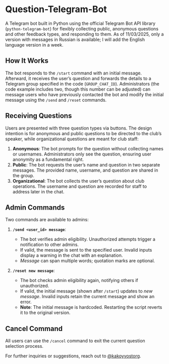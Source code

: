 # Question-Telegram-Bot  
A Telegram bot built in Python using the official Telegram Bot API library (`python-telegram-bot`) for flexibly collecting public, anonymous questions and other feedback types, and responding to them. As of 11/03/2025, only a version with messages in Russian is available; I will add the English language version in a week.

## How It Works  
The bot responds to the `/start` command with an initial message. Afterward, it receives the user’s question and forwards the details to a Telegram group specified in the code (`GROUP_CHAT_ID`). Administrators (the code example includes two, though this number can be adjusted) can message users who have previously contacted the bot and modify the initial message using the `/send` and `/reset` commands.

## Receiving Questions  
Users are presented with three question types via buttons. The design intention is for anonymous and public questions to be directed to the club’s speaker, while organizational questions are meant for club staff:  
1. **Anonymous**: The bot prompts for the question without collecting names or usernames. Administrators only see the question, ensuring user anonymity as a fundamental right.  
2. **Public**: The bot requests the user’s name and question in two separate messages. The provided name, username, and question are shared in the group.  
3. **Organizational**: The bot collects the user’s question about club operations. The username and question are recorded for staff to address later in the chat.  

## Admin Commands  
Two commands are available to admins:  
1. **`/send <user_id> message`**:  
   - The bot verifies admin eligibility. Unauthorized attempts trigger a notification to other admins.  
   - If valid, the message is sent to the specified user. Invalid inputs display a warning in the chat with an explanation.  
   - *Message* can span multiple words; quotation marks are optional.  

2. **`/reset new message`**:  
   - The bot checks admin eligibility again, notifying others if unauthorized.  
   - If valid, the initial message (shown after `/start`) updates to *new message*. Invalid inputs retain the current message and show an error.  
   - **Note**: The initial message is hardcoded. Restarting the script reverts it to the original version.  

## Cancel Command  
All users can use the `/cancel` command to exit the current question selection process.  

For further inquiries or suggestions, reach out to [@kakoyvostorg](t.me/kakoyvostorg).
